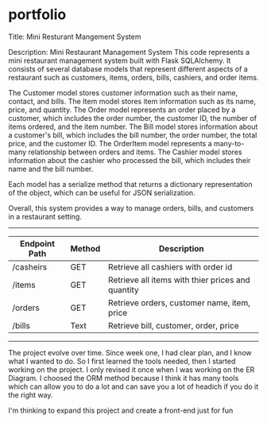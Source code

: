 # portfolio
Title: Mini Resturant Mangement System

Description:
Mini Restaurant Management System
This code represents a mini restaurant management system built with Flask SQLAlchemy.
 It consists of several database models that represent different aspects of a restaurant such as customers, items, orders, bills, cashiers, and order items.

The Customer model stores customer information such as their name, contact, and bills.
The Item model stores item information such as its name, price, and quantity. 
The Order model represents an order placed by a customer, which includes the order number, the customer ID, the number of items ordered, and the item number. 
The Bill model stores information about a customer's bill, which includes the bill number, the order number, the total price, and the customer ID. 
The OrderItem model represents a many-to-many relationship between orders and items. The Cashier model stores information about the cashier who processed the bill, which includes their name and the bill number.

Each model has a serialize method that returns a dictionary representation of the object, which can be useful for JSON serialization.

Overall, this system provides a way to manage orders, bills, and customers in a restaurant setting.


------------------------------------------------------------------------------------
| Endpoint Path|   Method    |                    Description                      |
| ------------ | ----------- | ----------------------------------------------------|
| /casheirs    | GET         |  Retrieve all cashiers with order id                |
| /items       | GET         |  Retrieve all items with thier prices and quantity  |
| /orders      | GET         |  Retrieve orders, customer name, item, price        |
| /bills       | Text        |  Retrieve bill, customer, order, price              |
------------------------------------------------------------------------------------


The project evolve over time. Since week one, I had clear plan, and I know what I wanted to do. So I first learned the tools needed,
then I started working on the project. I only revised it once when I was working on the ER Diagram. I choosed the ORM method because I think 
it has many tools which can allow you to do a lot and can save you a lot of headich if you do it the right way. 

I'm thinking to expand this project and create a front-end just for fun